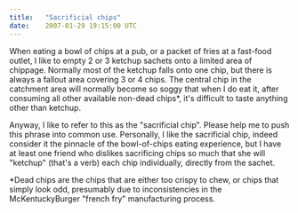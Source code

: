 ```yaml
---
title:   "Sacrificial chips"
date:    2007-01-29 19:15:00 UTC
---
```


When eating a bowl of chips at a pub, or a packet of fries at a fast-food outlet, I like to empty 2 or 3 ketchup sachets onto a limited area of chippage. Normally most of the ketchup falls onto one chip, but there is always a fallout area covering 3 or 4 chips. The central chip in the catchment area will normally become so soggy that when I do eat it, after consuming all other available non-dead chips*, it's difficult to taste anything other than ketchup.

Anyway, I like to refer to this as the "sacrificial chip". Please help me to push this phrase into common use. Personally, I like the sacrificial chip, indeed consider it the pinnacle of the bowl-of-chips eating experience, but I have at least one friend who dislikes sacrificing chips so much that she will "ketchup" (that's a verb) each chip individually, directly from the sachet.

*Dead chips are the chips that are either too crispy to chew, or chips that simply look odd, presumably due to inconsistencies in the McKentuckyBurger "french fry" manufacturing process.